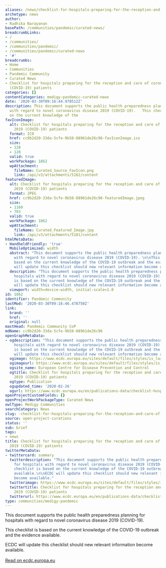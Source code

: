 ```yaml
---
aliases: /news/checklist-for-hospitals-preparing-for-the-reception-and-care-of-coronavirus-2019-covid-19-patients
archetype: news
author:
- Radhika Narayanan
basePath: /communities/pandemic/curated-news/
breadcrumbLinks:
- /
- /communities/
- /communities/pandemic/
- /communities/pandemic/curated-news
- '#'
breadcrumbs:
- Home
- Communities
- Pandemic Community
- Curated News
- Checklist for hospitals preparing for the reception and care of coronavirus 2019
  (COVID-19) patients
categories: []
contentCategories: medigy-pandemic-curated-news
date: '2020-03-30T09:16:44.978512Z'
description: This document supports the public health preparedness planning for hospitals
  with regard to novel coronavirus disease 2019 (COVID-19).   This checklist is based
  on the current knowledge of the
favIconImage:
  alt: Checklist for hospitals preparing for the reception and care of coronavirus
    2019 (COVID-19) patients
  format: ICO
  href: cc9b2d20-33da-5cfe-9b58-88961de26c98-favIconImage.ico
  size:
  - 128
  - 128
  valid: true
  workPackage: 1862
  wpAttachment:
    fileName: Curated_Source_FavIcon.png
    link: /api/v3/attachments/5182/content
featuredImage:
  alt: Checklist for hospitals preparing for the reception and care of coronavirus
    2019 (COVID-19) patients
  format: JPEG
  href: cc9b2d20-33da-5cfe-9b58-88961de26c98-featuredImage.jpeg
  size:
  - 1160
  - 703
  valid: true
  workPackage: 1862
  wpAttachment:
    fileName: Curated_Featured_Image.jpg
    link: /api/v3/attachments/5181/content
htmlMetaData:
- HandheldFriendly: 'true'
  MobileOptimized: width
  abstract: "This document supports the public health preparedness planning for hospitals
    with regard to novel coronavirus disease 2019 (COVID-19). \n\nThis checklist is
    based on the current knowledge of the COVID-19 outbreak and the evidence available.\n\nECDC
    will update this checklist should new relevant information become available."
  description: "This document supports the public health preparedness planning for
    hospitals with regard to novel coronavirus disease 2019 (COVID-19). \n\nThis checklist
    is based on the current knowledge of the COVID-19 outbreak and the evidence available.\n\nECDC
    will update this checklist should new relevant information become available."
  viewport: width=device-width, initial-scale=1.0
id: 1862
identifier: Pandemic Community
lastMod: '2020-03-30T09:16:46.478750Z'
link:
  brand: ''
  href: ''
  original: null
mastHead: Pandemic Community CoP
mdName: cc9b2d20-33da-5cfe-9b58-88961de26c98
openGraphMetaData:
- ogdescription: "This document supports the public health preparedness planning for
    hospitals with regard to novel coronavirus disease 2019 (COVID-19). \n\nThis checklist
    is based on the current knowledge of the COVID-19 outbreak and the evidence available.\n\nECDC
    will update this checklist should new relevant information become available."
  ogimage: https://www.ecdc.europa.eu/sites/default/files/styles/is_large/public/images/cover-checklist-covid-19-hospitals-patients.jpg?itok=XJITly7g
  ogimageurl: https://www.ecdc.europa.eu/sites/default/files/styles/is_large/public/images/cover-checklist-covid-19-hospitals-patients.jpg?itok=XJITly7g
  ogsite_name: European Centre for Disease Prevention and Control
  ogtitle: Checklist for hospitals preparing for the reception and care of coronavirus
    2019 (COVID-19) patients
  ogtype: Publication
  ogupdated_time: '2020-02-26'
  ogurl: https://www.ecdc.europa.eu/en/publications-data/checklist-hospitals-preparing-reception-and-care-coronavirus-2019-covid-19
openProjectCustomFields: {}
openProjectWorkPackageType: Curated News
owlType: Medigy Communities
searchCategory: News
slug: -checklist-for-hospitals-preparing-for-the-reception-and-care-of-coronavirus-2019-covid-19-patients
source: open-project-curations
status: ''
sub: brief
tags:
- news
title: Checklist for hospitals preparing for the reception and care of coronavirus
  2019 (COVID-19) patients
twitterMetaData:
- twittercard: summary
  twitterdescription: "This document supports the public health preparedness planning
    for hospitals with regard to novel coronavirus disease 2019 (COVID-19). \n\nThis
    checklist is based on the current knowledge of the COVID-19 outbreak and the evidence
    available.\n\nECDC will update this checklist should new relevant information
    become available."
  twitterimage: https://www.ecdc.europa.eu/sites/default/files/styles/is_large/public/images/cover-checklist-covid-19-hospitals-patients.jpg?itok=XJITly7g
  twittertitle: Checklist for hospitals preparing for the reception and care of coronavirus
    2019 (COVID-19) patients
  twitterurl: https://www.ecdc.europa.eu/en/publications-data/checklist-hospitals-preparing-reception-and-care-coronavirus-2019-covid-19
type: communities/medigy-pandemic
---
```


This document supports the public health preparedness planning for hospitals with regard to novel coronavirus disease 2019 (COVID-19). 

This checklist is based on the current knowledge of the COVID-19 outbreak and the evidence available.

ECDC will update this checklist should new relevant information become available.<br><br><a target="_blank" href=https://www.ecdc.europa.eu/en/publications-data/checklist-hospitals-preparing-reception-and-care-coronavirus-2019-covid-19>Read on ecdc.europa.eu</a>